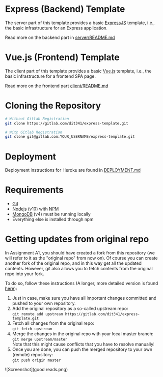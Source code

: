 # Express (Backend) Template

The server part of this template provides a basic [ExpressJS](https://expressjs.com/) template, i.e., the basic infrastructure for an Express application.

Read more on the backend part in [server/README.md](server/README.md)

# Vue.js (Frontend) Template

The client part of this template provides a basic [Vue.js](https://vuejs.org/) template, i.e., the basic infrastructure for a frontend SPA page.

Read more on the frontend part [client/README.md](client/README.md)

# Cloning the Repository

```bash
# Without Gitlab Registration
git clone https://gitlab.com/dit341/express-template.git

# With Gitlab Registration
git clone git@gitlab.com:YOUR_USERNAME/express-template.git
```

# Deployment

Deployment instructions for Heroku are found in [DEPLOYMENT.md](DEPLOYMENT.md)

# Requirements

* [Git](https://git-scm.com/)
* [Nodejs](https://nodejs.org/en/) (v10) with [NPM](https://www.npmjs.com/)
* [MongoDB](https://www.mongodb.com/) (v4) must be running locally
* Everything else is installed through npm

# Getting updates from original repo

In Assignment A1, you should have created a fork from this repository (we will refer to it as the "original repo" from now on).
Of course you can create another fork of the original repo, and in this way get all the updated contents.
However, git also allows you to fetch contents from the original repo into your fork.

To do so, follow these instructions (A longer, more detailed version is found [here](https://digitaldrummerj.me/git-syncing-fork-with-original-repo/)):


1. Just in case, make sure you have all important changes committed and pushed to your own repository.
2. Add the original repository as a so-called upstream repo:  
```git remote add upstream https://gitlab.com/dit341/express-template.git```
3. Fetch all changes from the original repo:  
  ```git fetch upstream```
4. Merge the changes in the original repo with your local master branch:  
```git merge upstream/master```  
Note that this might cause conflicts that you have to resolve manually!
5. Once you are done, you can push the merged repository to your own (remote) repository:  
```git push origin master```

![Screenshot](good reads.png)
